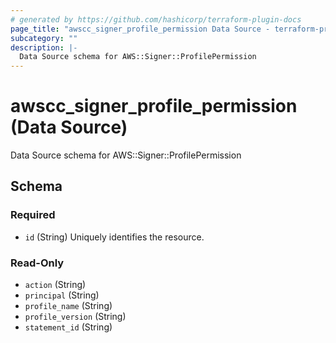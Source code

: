 ```yaml
---
# generated by https://github.com/hashicorp/terraform-plugin-docs
page_title: "awscc_signer_profile_permission Data Source - terraform-provider-awscc"
subcategory: ""
description: |-
  Data Source schema for AWS::Signer::ProfilePermission
---
```


# awscc_signer_profile_permission (Data Source)

Data Source schema for AWS::Signer::ProfilePermission



<!-- schema generated by tfplugindocs -->
## Schema

### Required

- `id` (String) Uniquely identifies the resource.

### Read-Only

- `action` (String)
- `principal` (String)
- `profile_name` (String)
- `profile_version` (String)
- `statement_id` (String)
